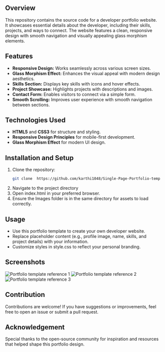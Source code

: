 ## Overview  
This repository contains the source code for a developer portfolio website. It showcases essential details about the developer, including their skills, projects, and ways to connect. The website features a clean, responsive design with smooth navigation and visually appealing glass morphism elements.  

## Features  
- **Responsive Design:** Works seamlessly across various screen sizes.  
- **Glass Morphism Effect:** Enhances the visual appeal with modern design aesthetics.  
- **Skills Section:** Displays key skills with icons and hover effects.  
- **Project Showcase:** Highlights projects with descriptions and images.  
- **Contact Form:** Enables visitors to connect via a simple form.  
- **Smooth Scrolling:** Improves user experience with smooth navigation between sections.  

## Technologies Used  
- **HTML5** and **CSS3** for structure and styling.  
- **Responsive Design Principles** for mobile-first development.  
- **Glass Morphism Effect** for modern UI design.  

## Installation and Setup  
1. Clone the repository:  
   ```bash  
   git clone  https://github.com/karthi1048/Single-Page-Portfolio-template.git
2. Navigate to the project directory
3. Open index.html in your preferred browser.
4. Ensure the Images folder is in the same directory for assets to load correctly.

## Usage
- Use this portfolio template to create your own developer website.
- Replace placeholder content (e.g., profile image, name, skills, and project details) with your information.
- Customize styles in style.css to reflect your personal branding.

## Screenshots
<img src="portfolio-1.png" alt="Portfolio template reference 1">
<img src="portfolio-2.png" alt="Portfolio template reference 2">
<img src="portfolio-3.png" alt="Portfolio template reference 3">


## Contribution
Contributions are welcome! If you have suggestions or improvements, feel free to open an issue or submit a pull request.

## Acknowledgement
Special thanks to the open-source community for inspiration and resources that helped shape this portfolio design.
